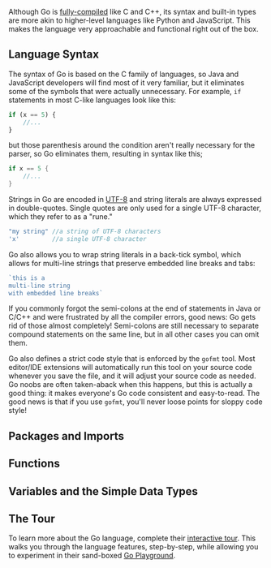 
Although Go is [fully-compiled](../gointro/) like C and C++, its syntax and built-in types are more akin to higher-level languages like Python and JavaScript. This makes the language very approachable and functional right out of the box.

## Language Syntax

The syntax of Go is based on the C family of languages, so Java and JavaScript developers will find most of it very familiar, but it eliminates some of the symbols that were actually unnecessary. For example, `if` statements in most C-like languages look like this:

```javascript
if (x == 5) {
	//...
}
```

but those parenthesis around the condition aren't really necessary for the parser, so Go eliminates them, resulting in syntax like this;

```go
if x == 5 {
	//...
} 
```

Strings in Go are encoded in [UTF-8](https://en.wikipedia.org/wiki/UTF-8) and string literals are always expressed in double-quotes. Single quotes are only used for a single UTF-8 character, which they refer to as a "rune."

```go
"my string" //a string of UTF-8 characters
'x'         //a single UTF-8 character
```

Go also allows you to wrap string literals in a back-tick symbol, which allows for multi-line strings that preserve embedded line breaks and tabs:

```go
`this is a
multi-line string
with embedded line breaks`
```

If you commonly forgot the semi-colons at the end of statements in Java or C/C++ and were frustrated by all the compiler errors, good news: Go gets rid of those almost completely! Semi-colons are still necessary to separate compound statements on the same line, but in all other cases you can omit them.

Go also defines a strict code style that is enforced by the `gofmt` tool. Most editor/IDE extensions will automatically run this tool on your source code whenever you save the file, and it will adjust your source code as needed. Go noobs are often taken-aback when this happens, but this is actually a good thing: it makes everyone's Go code consistent and easy-to-read. The good news is that if you use `gofmt`, you'll never loose points for sloppy code style!

## Packages and Imports


## Functions

## Variables and the Simple Data Types

## The Tour

To learn more about the Go language, complete their [interactive tour](https://tour.golang.org/welcome/1). This walks you through the language features, step-by-step, while allowing you to experiment in their sand-boxed [Go Playground](https://play.golang.org/).
